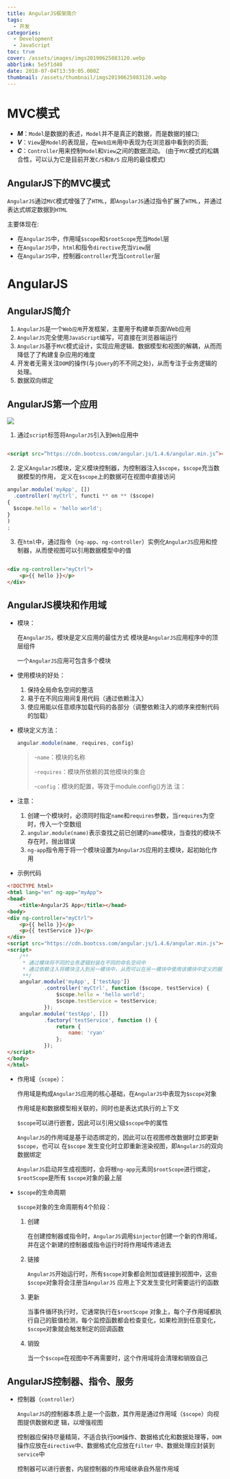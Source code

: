 ```yaml
---
title: AngularJS框架简介
tags:
  - 开发
categories:
  - Development
  - JavaScript
toc: true
cover: /assets/images/imgs20190625083120.webp
abbrlink: 5e5f1d48
date: 2018-07-04T13:59:05.000Z
thumbnail: /assets/thumbnail/imgs20190625083120.webp
---
```


# MVC模式

* ***M***：`Model`是数据的表述，`Model`并不是真正的数据，而是数据的接⼝;
* ***V***：`View`是`Model`的表现层，在`Web应⽤`用中表现为在浏览器中看到的⻚面;
* ***C***：`Controller`用来控制`Model`和`View`之间的数据流动。 (由于`MVC`模式的松耦合性，可以认为它是目前开发`C/S`和`B/S`
  应⽤的最佳模式)

<!-- more -->

## AngularJS下的MVC模式

`AngularJS`通过`MVC`模式增强了了`HTML`，即`AngularJS`通过指令扩展了`HTML`，并通过表达式绑定数据到`HTML`

主要体现在:

* 在`AngularJS`中，作用域`$scope`和`$rootScope`充当`Model`层
* 在`AngularJS`中，`html`和指令`directive`充当`View`层
* 在`AngularJS`中，控制器`controller`充当`Controller`层

# AngularJS

## AngularJS简介

1. `AngularJS`是一个`Web应用`开发框架，主要用于构建单⻚面Web应⽤
2. `AngularJS`完全使用`JavaScript`编写，可直接在浏览器端运行
3. `AngularJS`基于`MVC`模式设计，实现应⽤逻辑、数据模型和视图的解耦，从⽽而降低了了构建复杂应⽤的难度
4. 开发者⽆需关注`DOM`的操作(与`jQuery`的不不同之处)，从⽽专注于业务逻辑的处理。
5. 数据双向绑定

## AngularJS第一个应⽤

![](/assets/images/imgs-AngularJS框架简介-2019-6-25-11-1-19.webp)

1. 通过`script`标签将`AngularJS`引⼊到`Web`应⽤中

```html

<script src=“https://cdn.bootcss.com/angular.js/1.4.6/angular.min.js”></script>
```

2. 定义`AngularJS`模块，定义模块控制器，为控制器注⼊`$scope`，`$scope`充当数据模型的作⽤， 定义在`$scope`上的数据可在视图中直接访问

```javascript
angular.module('myApp', [])
  .controller('myCtrl', functi ** on ** ($scope)
{
  $scope.hello = 'hello world';
}
)
;
```

3. 在`html`中，通过指令（`ng-app`、`ng-controller`）实例化`AngularJS`应⽤和控制器，从⽽使视图可以引⽤数据模型中的值

```html

<div ng-controller="myCtrl">
    <p>{{ hello }}</p>
</div>
```

## AngularJS模块和作⽤域

* 模块：

  在`AngularJS`，模块是定义应⽤的最佳⽅式 模块是`AngularJS`应⽤程序中的顶层组件

  ⼀个`AngularJS`应⽤可包含多个模块

* 使⽤模块的好处：

    1. 保持全局命名空间的整洁
    2. 易于在不同应⽤间复⽤代码（通过依赖注⼊）
    3. 使应⽤能以任意顺序加载代码的各部分（调整依赖注⼊的顺序来控制代码的加载）

* 模块定义⽅法：

  ```javascript
  angular.module(name, requires, config)
  ```

  > -`name`：模块的名称
  >
  > -`requires`：模块所依赖的其他模块的集合
  >
  > -`config`：模块的配置，等效于module.config()⽅法 注：

* 注意：

    1. 创建⼀个模块时，必须同时指定`name`和`requires`参数，当`requires`为空时，传⼊⼀个空数组
    2. `angular.module(name)`表示查找之前已创建的`name`模块，当查找的模块不存在时，抛出错误
    3. `ng-app`指令⽤于将⼀个模块设置为`AngularJS`应⽤的主模块，起初始化作⽤

* 示例代码

```html
<!DOCTYPE html>
<html lang="en" ng-app="myApp">
<head>
    <title>AngularJS App</title></head>
<body>
<div ng-controller="myCtrl">
    <p>{{ hello }}</p>
    <p>{{ testService }}</p>
</div>
<script src="https://cdn.bootcss.com/angular.js/1.4.6/angular.min.js"></script>
<script>
    /**
     * 通过模块将不同的业务逻辑封装在不同的命名空间中
     * 通过依赖注⼊将模块注⼊到另⼀模块中，从⽽可以在另⼀模块中使⽤该模块中定义的服务
     **/
    angular.module('myApp', ['testApp'])
            .controller('myCtrl', function ($scope, testService) {
                $scope.hello = 'hello world';
                $scope.testService = testService;
            });
    angular.module('testApp', [])
            .factory('testService', function () {
                return {
                    name: 'ryan'
                };
            });
</script>
</body>
</html>
```

* 作⽤域（`scope`）：

  作⽤域是构成`AngularJS`应⽤的核⼼基础，在`AngularJS`中表现为`$scope`对象

  作⽤域是和数据模型相关联的，同时也是表达式执⾏的上下⽂

  `$scope`可以进⾏嵌套，因此可以引⽤⽗级`$scope`中的属性

  `AngularJS`的作⽤域是基于动态绑定的，因此可以在视图修改数据时⽴即更新`$scope`，也可以 在`$scope`
  发⽣变化时⽴即重新渲染视图，即`AngularJS`的双向数据绑定

  `AngularJS`启动并⽣成视图时，会将根`ng-app`元素同`$rootScope`进⾏绑定，`$rootScope`是所有 `$scope`对象的最上层

* `$scope`的⽣命周期

  `$scope`对象的⽣命周期有4个阶段：

    1. 创建

       在创建控制器或指令时，`AngularJS`调⽤`$injector`创建⼀个新的作⽤域，并在这个新建的控制器或指令运⾏时将作⽤域传递进去

    2. 链接

       `AngularJS`开始运⾏时，所有`$scope`对象都会附加或链接到视图中，这些`$scope`对象将会注册当`AngularJS`
       应⽤上下⽂发⽣变化时需要运⾏的函数

    3. 更新

       当事件循环执⾏时，它通常执⾏在`$rootScope`
       对象上，每个⼦作⽤域都执⾏⾃⼰的脏值检测，每个监控函数都会检查变化，如果检测到任意变化， `$scope`对象就会触发制定的回调函数

    4. 销毁

       当⼀个`$scope`在视图中不再需要时，这个作⽤域将会清理和销毁⾃⼰

## AngularJS控制器、指令、服务

* 控制器（`controller`）

  `AngularJS`的控制器本质上是⼀个函数，其作⽤是通过作⽤域（`$scope`）向视图提供数据和逻 辑，以增强视图

  控制器应保持尽量精简，不适合执⾏`DOM`操作、数据格式化和数据处理等，`DOM`操作应放在`directive`中、数据格式化应放在`filter`
  中、数据处理应封装到`service`中

  控制器可以进⾏嵌套，内层控制器的作⽤域继承⾃外层作⽤域

